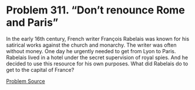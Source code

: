 # Problem 311. “Don’t renounce Rome and Paris”

In the early 16th century, French writer François Rabelais was known for his satirical works against the church and monarchy. The writer was often without money. One day he urgently needed to get from Lyon to Paris. Rabelais lived in a hotel under the secret supervision of royal spies. And he decided to use this resource for his own purposes. What did Rabelais do to get to the capital of France?

[Problem Source](https://www.trizland.ru/tasks/1505/)